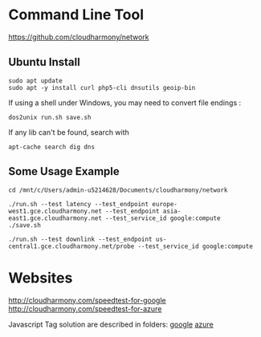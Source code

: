 # Command Line Tool
https://github.com/cloudharmony/network

## Ubuntu Install

    sudo apt update
    sudo apt -y install curl php5-cli dnsutils geoip-bin

If using a shell under Windows, you may need to convert file endings :

    dos2unix run.sh save.sh

If any lib can't be found, search with

    apt-cache search dig dns

## Some Usage Example

    cd /mnt/c/Users/admin-u5214628/Documents/cloudharmony/network

    ./run.sh --test latency --test_endpoint europe-west1.gce.cloudharmony.net --test_endpoint asia-east1.gce.cloudharmony.net --test_service_id google:compute
    ./save.sh

    ./run.sh --test downlink --test_endpoint us-central1.gce.cloudharmony.net/probe --test_service_id google:compute 

# Websites
http://cloudharmony.com/speedtest-for-google
http://cloudharmony.com/speedtest-for-azure

Javascript Tag solution are described in folders: [google](google/) [azure](azure/)
